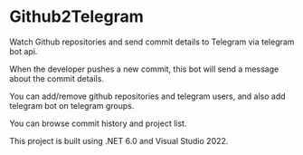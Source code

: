 # Github2Telegram

Watch Github repositories and send commit details to Telegram via telegram bot api.

When the developer pushes a new commit, this bot will send a message about the commit details.

You can add/remove github repositories and telegram users, and also add telegram bot on telegram groups.

You can browse commit history and project list.

This project is built using .NET 6.0 and Visual Studio 2022.
